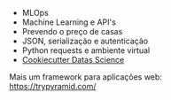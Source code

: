
- MLOps
- Machine Learning e API's
- Prevendo o preço de casas
- JSON, serialização e autenticação
- Python requests e ambiente virtual
- [Cookiecutter Datas Science](https://drivendata.github.io/cookiecutter-data-science/)

Mais um framework para aplicações web:\
https://trypyramid.com/
